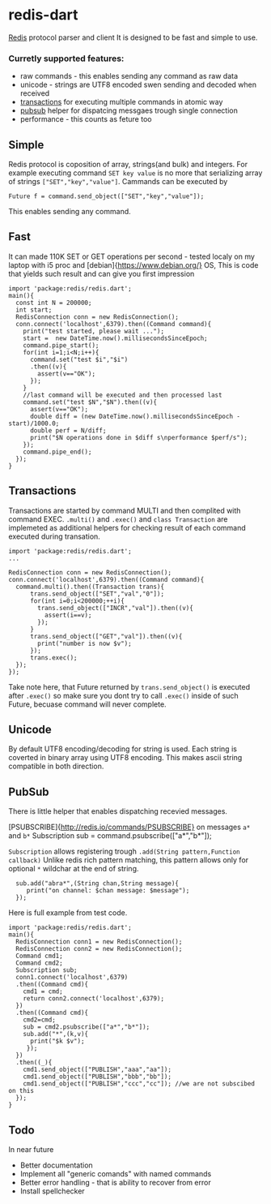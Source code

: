 redis-dart
============

[Redis](http://redis.io/) protocol  parser and client
It is designed to be fast and simple to use.

### Curretly supported features:

* raw commands - this enables sending any command as raw data 
* unicode - strings are UTF8 encoded swen sending and decoded when received 
* [transactions](http://redis.io/topics/transactions) for executing multiple commands in atomic way
* [pubsub](http://redis.io/topics/pubsub) helper for dispatcing messgaes trough single connection 
* performance - this counts as feture too

## Simple

Redis protocol is coposition of array, strings(and bulk) and integers.
For example executing command `SET key value` is no more that serializing
array of strings `["SET","key","value"]`. Cammands can be executed by

    Future f = command.send_object(["SET","key","value"]);

This enables sending any command.

## Fast

It can made  110K SET or GET operations per second - 
tested localy on my laptop with i5 proc and [debian]{https://www.debian.org/} OS,
This is code that yields such result and can give you first impression

    import 'package:redis/redis.dart';
    main(){
      const int N = 200000;
      int start;
      RedisConnection conn = new RedisConnection();
      conn.connect('localhost',6379).then((Command command){
        print("test started, please wait ...");
        start =  new DateTime.now().millisecondsSinceEpoch;
        command.pipe_start();
        for(int i=1;i<N;i++){ 
          command.set("test $i","$i")
          .then((v){
            assert(v=="OK");
          });
        }
        //last command will be executed and then processed last
        command.set("test $N","$N").then((v){
          assert(v=="OK"); 
          double diff = (new DateTime.now().millisecondsSinceEpoch - start)/1000.0;
          double perf = N/diff;
          print("$N operations done in $diff s\nperformance $perf/s");
        });
        command.pipe_end();
      });
    }


## Transactions

Transactions are started by command MULTI and then complited with command EXEC.
`.multi()` and `.exec()` and `class Transaction` are implemeted as
additional helpers for checking result of each command executed during transation.

    import 'package:redis/redis.dart';
    ...
    
    RedisConnection conn = new RedisConnection();
    conn.connect('localhost',6379).then((Command command){    
      command.multi().then((Transaction trans){
          trans.send_object(["SET","val","0"]);
          for(int i=0;i<200000;++i){
            trans.send_object(["INCR","val"]).then((v){
              assert(i==v);
            });
          }
          trans.send_object(["GET","val"]).then((v){
            print("number is now $v");
          });
          trans.exec();
      });
    });

Take note here, that Future returned by `trans.send_object()` is executed after 
`.exec()` so make sure you dont try to call `.exec()` inside of such Future, becuase
command will never complete. 



## Unicode

By default UTF8 encoding/decoding for string is used. Each string is coverted in binary 
array using UTF8 encoding. This makes ascii string compatible in both direction.


## PubSub

There is little helper that enables dispatching recevied messages. 

[PSUBSCRIBE]{http://redis.io/commands/PSUBSCRIBE} on messages `a*` and `b*`
      Subscription sub = command.psubscribe(["a*","b*"]);
      
`Subscription` allows registering trough `.add(String pattern,Function callback)`
Unlike redis rich pattern matching, this pattern allows only for optional `*` wildchar
at the end of string. 

      sub.add("abra*",(String chan,String message){
         print("on channel: $chan message: $message");
      });
      
 Here is full example from test code.
 
    import 'package:redis/redis.dart';
    main(){
      RedisConnection conn1 = new RedisConnection();
      RedisConnection conn2 = new RedisConnection();
      Command cmd1;
      Command cmd2;
      Subscription sub;
      conn1.connect('localhost',6379)
      .then((Command cmd){
        cmd1 = cmd;
        return conn2.connect('localhost',6379);
      })
      .then((Command cmd){ 
        cmd2=cmd;
        sub = cmd2.psubscribe(["a*","b*"]);
        sub.add("*",(k,v){
          print("$k $v");
         });
      })
      .then((_){ 
        cmd1.send_object(["PUBLISH","aaa","aa"]);
        cmd1.send_object(["PUBLISH","bbb","bb"]);
        cmd1.send_object(["PUBLISH","ccc","cc"]); //we are not subscibed on this
      });
    }
    
## Todo 
In near future
  - Better documentation
  - Implement all "generic comands" with named commands
  - Better error handling - that is ability to recover from error
  - Install spellchecker
  